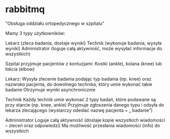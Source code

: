 # rabbitmq

"Obsługa oddziału ortopedycznego w szpitalu"

Mamy 3 typy użytkowników:

Lekarz (zleca badania, dostaje wyniki)
Technik (wykonuje badania, wysyła wyniki)
Administrator (loguje całą aktywność, może wysyłać informacje do wszystkich)

Szpital przyjmuje pacjentów z kontuzjami: Kostki (ankle), kolana (knee) lub łokcia (elbow)

Lekarz:
Wysyła zlecenie badania podając typ badania (np. knee) oraz nazwisko pacjenta, do dowolnego technika, który umie wykonać takie badanie
Otrzymuje wyniki asynchronicznie


Technik
Każdy technik umie wykonać 2 typy badań, które podawane są przy starcie (np. knee, ankle)
Przyjmuje zgłoszenia danego typu i odsyła do lekarza zlecającego (wystarczy odesłać nazwę pacjenta +  „ badanie”)


Administrator
Loguje całą aktywność (dostaje kopie wszystkich wiadomości – zleceń oraz odpowiedzi)
Ma możliwość przesłania wiadomości (info) do wszystkich
